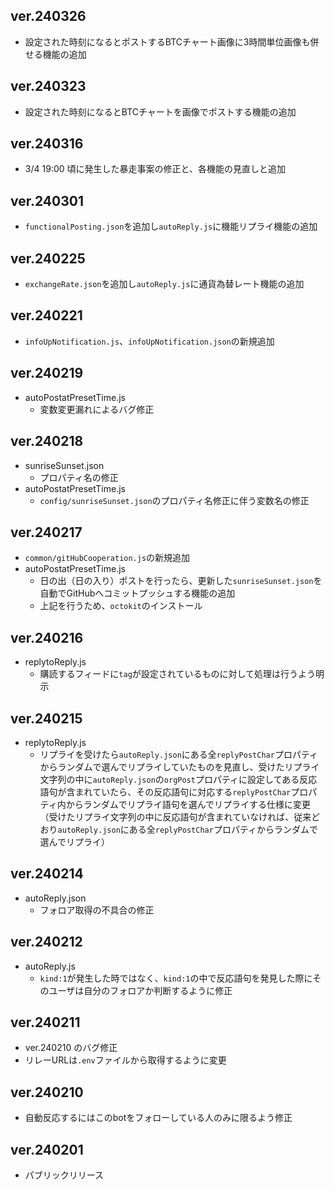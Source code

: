 ## ver.240326
- 設定された時刻になるとポストするBTCチャート画像に3時間単位画像も併せる機能の追加

## ver.240323
- 設定された時刻になるとBTCチャートを画像でポストする機能の追加

## ver.240316
- 3/4 19:00 頃に発生した暴走事案の修正と、各機能の見直しと追加

## ver.240301
- `functionalPosting.json`を追加し`autoReply.js`に機能リプライ機能の追加

## ver.240225
- `exchangeRate.json`を追加し`autoReply.js`に通貨為替レート機能の追加

## ver.240221
- `infoUpNotification.js`、`infoUpNotification.json`の新規追加

## ver.240219
- autoPostatPresetTime.js
    - 変数変更漏れによるバグ修正

## ver.240218
- sunriseSunset.json
    - プロパティ名の修正
- autoPostatPresetTime.js
    - `config/sunriseSunset.json`のプロパティ名修正に伴う変数名の修正

## ver.240217
- `common/gitHubCooperation.js`の新規追加
- autoPostatPresetTime.js
    - 日の出（日の入り）ポストを行ったら、更新した`sunriseSunset.json`を自動でGitHubへコミットプッシュする機能の追加
    - 上記を行うため、`octokit`のインストール

## ver.240216
- replytoReply.js
    - 購読するフィードに`tag`が設定されているものに対して処理は行うよう明示

## ver.240215
- replytoReply.js
    - リプライを受けたら`autoReply.json`にある全`replyPostChar`プロパティからランダムで選んでリプライしていたものを見直し、受けたリプライ文字列の中に`autoReply.json`の`orgPost`プロパティに設定してある反応語句が含まれていたら、その反応語句に対応する`replyPostChar`プロパティ内からランダムでリプライ語句を選んでリプライする仕様に変更（受けたリプライ文字列の中に反応語句が含まれていなければ、従来どおり`autoReply.json`にある全`replyPostChar`プロパティからランダムで選んでリプライ）

## ver.240214
- autoReply.json
    - フォロア取得の不具合の修正

## ver.240212
- autoReply.js
    - `kind:1`が発生した時ではなく、`kind:1`の中で反応語句を発見した際にそのユーザは自分のフォロアか判断するように修正

## ver.240211
- ver.240210 のバグ修正
- リレーURLは`.env`ファイルから取得するように変更

## ver.240210
- 自動反応するにはこのbotをフォローしている人のみに限るよう修正

## ver.240201
- パブリックリリース
